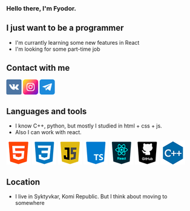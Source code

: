 ### Hello there, I'm Fyodor.

## I just want to be a programmer
- I'm currantly learning some new features in React
- I'm looking for some part-time job

## Contact with me
[<img width='40px' src='https://raw.githubusercontent.com/Ga11et/Ga11et/main/vkontakte.png' >][vk]
[<img width='40px' src='https://raw.githubusercontent.com/Ga11et/Ga11et/main/instagram.png' >][insta]
[<img width='40px' src='https://raw.githubusercontent.com/Ga11et/Ga11et/main/telegram.png' >][tg]

## Languages and tools
- I know C++, python, but mostly I studied in html + css + js.
- Also I can work with react.

[<img width='64px' src='https://raw.githubusercontent.com/Ga11et/Ga11et/main/icons/html.png' >][vk]
[<img width='64px' src='https://raw.githubusercontent.com/Ga11et/Ga11et/main/icons/css.png' >][vk]
[<img width='64px' src='https://raw.githubusercontent.com/Ga11et/Ga11et/main/icons/js.png' >][vk]
[<img width='64px' src='https://raw.githubusercontent.com/Ga11et/Ga11et/main/icons/ts.png' >][vk]
[<img width='64px' src='https://raw.githubusercontent.com/Ga11et/Ga11et/main/icons/react.png' >][vk]
[<img width='64px' src='https://raw.githubusercontent.com/Ga11et/Ga11et/main/icons/github.png' >][vk]
[<img width='64px' src='https://raw.githubusercontent.com/Ga11et/Ga11et/main/icons/c++.png' >][vk]

## Location
- I live in Syktyvkar, Komi Republic. But I think about moving to somewhere



[vk]: https://vk.com/sivaburka
[insta]: https://www.instagram.com/sivayaburka
[tg]: https://t.me/Sivayaburka
